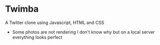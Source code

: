 # Twimba
 A Twitter clone using Javascript, HTML and CSS
 - Some photos are not rendering I don't know why but on a local server everything looks perfect
